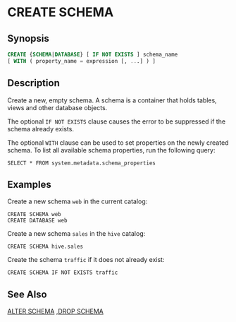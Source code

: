 
CREATE SCHEMA
=============

Synopsis
--------

``` sql
CREATE {SCHEMA|DATABASE} [ IF NOT EXISTS ] schema_name
[ WITH ( property_name = expression [, ...] ) ]
```

Description
-----------

Create a new, empty schema. A schema is a container that holds tables, views and other database objects.

The optional `IF NOT EXISTS` clause causes the error to be suppressed if the schema already exists.

The optional `WITH` clause can be used to set properties on the newly created schema. To list all available schema properties, run the following query:

    SELECT * FROM system.metadata.schema_properties

Examples
--------

Create a new schema `web` in the current catalog:

    CREATE SCHEMA web
    CREATE DATABASE web

Create a new schema `sales` in the `hive` catalog:

    CREATE SCHEMA hive.sales

Create the schema `traffic` if it does not already exist:

    CREATE SCHEMA IF NOT EXISTS traffic

See Also
--------

[ALTER SCHEMA](./alter-schema.md) ,[DROP SCHEMA](./drop-schema.md)